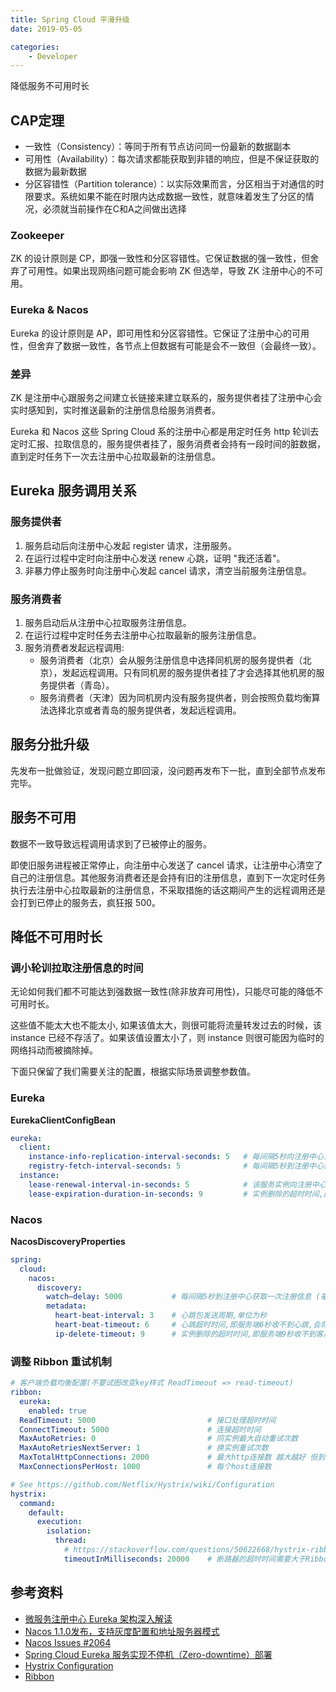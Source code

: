 ```yaml
---
title: Spring Cloud 平滑升级
date: 2019-05-05

categories:
    - Developer
---
```


降低服务不可用时长

<!--more-->

## CAP定理

- 一致性（Consistency）：等同于所有节点访问同一份最新的数据副本
- 可用性（Availability）：每次请求都能获取到非错的响应，但是不保证获取的数据为最新数据
- 分区容错性（Partition tolerance）：以实际效果而言，分区相当于对通信的时限要求。系统如果不能在时限内达成数据一致性，就意味着发生了分区的情况，必须就当前操作在C和A之间做出选择

### Zookeeper

ZK 的设计原则是 CP，即强一致性和分区容错性。它保证数据的强一致性，但舍弃了可用性。如果出现网络问题可能会影响 ZK 但选举，导致 ZK 注册中心的不可用。

### Eureka & Nacos

Eureka 的设计原则是 AP，即可用性和分区容错性。它保证了注册中心的可用性，但舍弃了数据一致性，各节点上但数据有可能是会不一致但（会最终一致）。

### 差异

ZK 是注册中心跟服务之间建立长链接来建立联系的，服务提供者挂了注册中心会实时感知到，实时推送最新的注册信息给服务消费者。

Eureka 和 Nacos 这些 Spring Cloud 系的注册中心都是用定时任务 http 轮训去定时汇报、拉取信息的，服务提供者挂了，服务消费者会持有一段时间的脏数据，直到定时任务下一次去注册中心拉取最新的注册信息。

## Eureka 服务调用关系

### 服务提供者

1. 服务启动后向注册中心发起 register 请求，注册服务。
2. 在运行过程中定时向注册中心发送 renew 心跳，证明 "我还活着"。
3. 非暴力停止服务时向注册中心发起 cancel 请求，清空当前服务注册信息。

### 服务消费者

1. 服务启动后从注册中心拉取服务注册信息。
2. 在运行过程中定时任务去注册中心拉取最新的服务注册信息。
3. 服务消费者发起远程调用:
    - 服务消费者（北京）会从服务注册信息中选择同机房的服务提供者（北京），发起远程调用。只有同机房的服务提供者挂了才会选择其他机房的服务提供者（青岛）。
    - 服务消费者（天津）因为同机房内没有服务提供者，则会按照负载均衡算法选择北京或者青岛的服务提供者，发起远程调用。

## 服务分批升级

先发布一批做验证，发现问题立即回滚，没问题再发布下一批，直到全部节点发布完毕。

## 服务不可用

数据不一致导致远程调用请求到了已被停止的服务。

即使旧服务进程被正常停止，向注册中心发送了 cancel 请求，让注册中心清空了自己的注册信息。其他服务消费者还是会持有旧的注册信息，直到下一次定时任务执行去注册中心拉取最新的注册信息，不采取措施的话这期间产生的远程调用还是会打到已停止的服务去，疯狂报 500。

## 降低不可用时长

### 调小轮训拉取注册信息的时间

无论如何我们都不可能达到强数据一致性(除非放弃可用性)，只能尽可能的降低不可用时长。

这些值不能太大也不能太小, 如果该值太大，则很可能将流量转发过去的时候，该 instance 已经不存活了。如果该值设置太小了，则 instance 则很可能因为临时的网络抖动而被摘除掉。

下面只保留了我们需要关注的配置，根据实际场景调整参数值。

### Eureka

**EurekaClientConfigBean**

```yaml
eureka:
  client:
    instance-info-replication-interval-seconds: 5   # 每间隔5秒向注册中心更新自己的状态 (秒,30)
    registry-fetch-interval-seconds: 5              # 每间隔5秒到注册中心获取一次注册信息 (秒,30)
  instance:
    lease-renewal-interval-in-seconds: 5            # 该服务实例向注册中心发送心跳间隔 (秒,30)
    lease-expiration-duration-in-seconds: 9         # 实例删除的超时时间,即服务端9秒收不到客户端心跳,会将客户端注册的实例删除 (秒,90)
```

### Nacos

**NacosDiscoveryProperties**

```yaml
spring:
  cloud:
    nacos:
      discovery:
        watch—delay: 5000           # 每间隔5秒到注册中心获取一次注册信息 (毫秒, 3000)
        metadata:
          heart-beat-interval: 3    # 心跳包发送周期,单位为秒
          heart-beat-timeout: 6     # 心跳超时时间,即服务端6秒收不到心跳,会将客户端注册的实例设为不健康
          ip-delete-timeout: 9      # 实例删除的超时时间,即服务端9秒收不到客户端心跳,会将客户端注册的实例删除
```

### 调整 Ribbon 重试机制

```yaml
# 客户端负载均衡配置(不要试图改变key样式 ReadTimeout => read-timeout)
ribbon:
  eureka:
    enabled: true
  ReadTimeout: 5000                         # 接口处理超时时间
  ConnectTimeout: 5000                      # 连接超时时间
  MaxAutoRetries: 0                         # 同实例最大自动重试次数
  MaxAutoRetriesNextServer: 1               # 换实例重试次数
  MaxTotalHttpConnections: 2000             # 最大http连接数 越大越好 但到到达一个临界点之后 就不会提高响应速度了
  MaxConnectionsPerHost: 1000               # 每个host连接数

# See https://github.com/Netflix/Hystrix/wiki/Configuration
hystrix:
  command:
    default:
      execution:
        isolation:
          thread:
            # https://stackoverflow.com/questions/50622668/hystrix-ribbon-timeout-warnings
            timeoutInMilliseconds: 20000    # 断路器的超时时间需要大于Ribbon的超时时间，不然不会触发重试。
```

## 参考资料

- [微服务注册中心 Eureka 架构深入解读](https://www.infoq.cn/article/jlDJQ*3wtN2PcqTDyokh)
- [Nacos 1.1.0发布，支持灰度配置和地址服务器模式](https://nacos.io/zh-cn/blog/nacos%201.1.0.html)
- [Nacos Issues #2064](https://github.com/alibaba/nacos/issues/2064)
- [Spring Cloud Eureka 服务实现不停机（Zero-downtime）部署](https://segmentfault.com/a/1190000022134014)
- [Hystrix Configuration](https://github.com/Netflix/Hystrix/wiki/Configuration)
- [Ribbon](https://github.com/Netflix/ribbon/wiki/Getting-Started)
